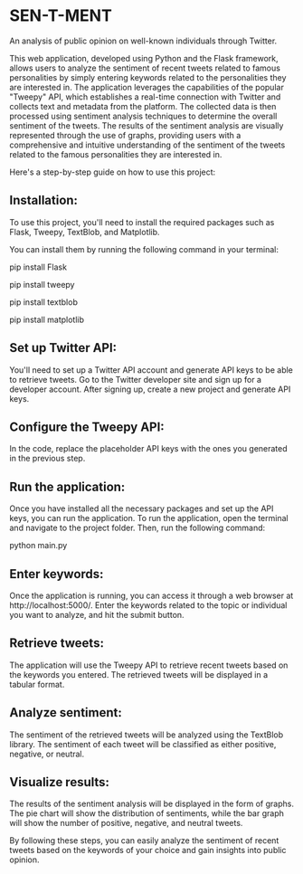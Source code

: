 # SEN-T-MENT
An analysis of public opinion on well-known individuals through Twitter.

This web application, developed using Python and the Flask framework, allows users to analyze the sentiment of recent tweets related to famous personalities by simply entering keywords related to the personalities they are interested in. The application leverages the capabilities of the popular "Tweepy" API, which establishes a real-time connection with Twitter and collects text and metadata from the platform. The collected data is then processed using sentiment analysis techniques to determine the overall sentiment of the tweets. The results of the sentiment analysis are visually represented through the use of graphs, providing users with a comprehensive and intuitive understanding of the sentiment of the tweets related to the famous personalities they are interested in.

Here's a step-by-step guide on how to use this project:

## Installation: 

To use this project, you'll need to install the required packages such as Flask, Tweepy, TextBlob, and Matplotlib.

You can install them by running the following command in your terminal:

pip install Flask 

pip install tweepy

pip install textblob

pip install matplotlib 


## Set up Twitter API: 

You'll need to set up a Twitter API account and generate API keys to be able to retrieve tweets. 
Go to the Twitter developer site and sign up for a developer account. After signing up, create a new project and generate API keys.


## Configure the Tweepy API: 

In the code, replace the placeholder API keys with the ones you generated in the previous step.


## Run the application: 

Once you have installed all the necessary packages and set up the API keys, you can run the application. To run the application, open the terminal and navigate to the project folder. Then, run the following command:

python main.py


## Enter keywords: 

Once the application is running, you can access it through a web browser at http://localhost:5000/. 
Enter the keywords related to the topic or individual you want to analyze, and hit the submit button.


## Retrieve tweets: 

The application will use the Tweepy API to retrieve recent tweets based on the keywords you entered. 
The retrieved tweets will be displayed in a tabular format.

## Analyze sentiment: 

The sentiment of the retrieved tweets will be analyzed using the TextBlob library. 
The sentiment of each tweet will be classified as either positive, negative, or neutral.


## Visualize results: 

The results of the sentiment analysis will be displayed in the form of graphs.
The pie chart will show the distribution of sentiments, while the bar graph will show the number of positive, negative, and neutral tweets.


By following these steps, you can easily analyze the sentiment of recent tweets based on the keywords of your choice and gain insights into public opinion.
